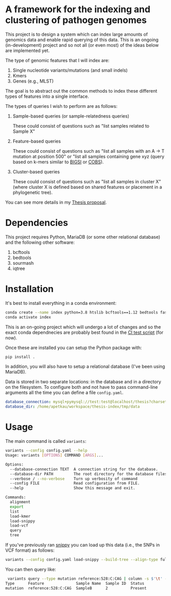 # A framework for the indexing and clustering of pathogen genomes

This project is to design a system which can index large amounts of genomics data and enable rapid querying of this data.
This is an ongoing (in-development) project and so not all (or even most) of the ideas below are implemented yet.

The type of genomic features that I will index are:

1. Single nucleotide variants/mutations (and small indels)
2. Kmers
3. Genes (e.g., MLST)

The goal is to abstract out the common methods to index these different types of features into a single interface.

The types of queries I wish to perform are as follows:

1. Sample-based queries (or sample-relatedness queries)
   
   These could consist of questions such as "list samples related to Sample X"

2. Feature-based queries

   These could consist of questions such as "list all samples with an A -> T mutation at position 500" or "list all samples containing gene xyz (query based on k-mers similar to [BIGSI][] or [COBS][]).

3. Cluster-based queries

   These could consist of questions such as "list all samples in cluster X" (where cluster X is defined based on shared features or placement in a phylogenetic tree).

You can see more details in my [Thesis proposal][thesis-proposal].

# Dependencies

This project requires Python, MariaDB (or some other relational database) and the following other software:

1. bcftools
2. bedtools
3. sourmash
4. iqtree

# Installation

It's best to install everything in a conda environment:

```bash
conda create --name index python=3.8 htslib bcftools==1.12 bedtools fasttree iqtree
conda activate index
```

This is an on-going project which will undergo a lot of changes and so the exact conda dependnecies are probably best found in the [CI test script][ci-dependencies] (for now).

Once these are installed you can setup the Python package with:

```bash
pip install .
```

In addition, you will also have to setup a relational database (I've been using MariaDB).

Data is stored in two separate locations: in the database and in a directory on the filesystem.
To configure both and not have to pass command-line arguments all the time you can define a file `config.yaml`.

```yaml
database_connection: mysql+pymysql://test:test@localhost/thesis?charset=utf8mb4
database_dir: /home/apetkau/workspace/thesis-index/tmp/data
```

# Usage

The main command is called `variants`:

```bash
variants --config config.yaml --help
Usage: variants [OPTIONS] COMMAND [ARGS]...

Options:
  --database-connection TEXT  A connection string for the database.
  --database-dir PATH         The root directory for the database files.
  --verbose / --no-verbose    Turn up verbosity of command
  --config FILE               Read configuration from FILE.
  --help                      Show this message and exit.

Commands:
  alignment
  export
  list
  load-kmer
  load-snippy
  load-vcf
  query
  tree
```

If you've previously ran [snippy][] you can load up this data (i.e., the SNPs in VCF format) as follows:

```bash
variants --config config.yaml load-snippy --build-tree --align-type full --reference-file reference.fasta snippy-dir/
```

You can then query like:

```bash
 variants query --type mutation reference:528:C:CAG | column -s $'\t' -t
Type      Feature              Sample Name  Sample ID  Status
mutation  reference:528:C:CAG  SampleB      2          Present
```

[thesis-proposal]: https://drive.google.com/file/d/1sd0WjmwO_KU5wacfpUiPGT20xVOwBc8i/view?usp=sharing
[BIGSI]: https://bigsi.readme.io/
[COBS]: https://github.com/bingmann/cobs
[ci-dependencies]: https://github.com/apetkau/thesis-index/blob/development/.github/workflows/ci-test.yml#L37
[snippy]: https://github.com/tseemann/snippy